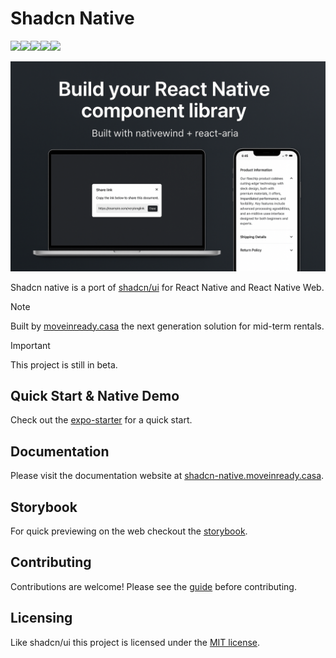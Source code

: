 # Shadcn Native

<div style="display: flex; flex-direction: row;">
  <img src="https://img.shields.io/badge/Expo-1B1F23" />
  <img src="https://img.shields.io/badge/React_Native-20232A" />
  <img src="https://img.shields.io/badge/iOS-000000" />
  <img src="https://img.shields.io/badge/Android-3DDC84" />
  <img src="https://img.shields.io/badge/MIT-green" />
</div>

<br />

<img src="/assets/cover-image.png" alt="cover image" />

Shadcn native is a port of [shadcn/ui](https://github.com/shadcn-ui/ui) for React Native and React Native Web.

> [!NOTE]
>
> Built by [moveinready.casa](https://www.moveinready.casa/) the next generation solution for mid-term rentals.

> [!IMPORTANT]
>
> This project is still in beta.

## Quick Start & Native Demo

Check out the [expo-starter](https://github.com/moveinready-casa/expo-starter) for a quick start.

## Documentation

Please visit the documentation website at [shadcn-native.moveinready.casa](https://www.shadcn-native.moveinready.casa).

## Storybook

For quick previewing on the web checkout the [storybook](https://68af7af75f72e5521a7e0f93-zdrzjwacxx.chromatic.com/).

## Contributing

Contributions are welcome! Please see the [guide](/CONTRIBUTING.md) before contributing.

## Licensing

Like shadcn/ui this project is licensed under the [MIT license](/LICENSE).
